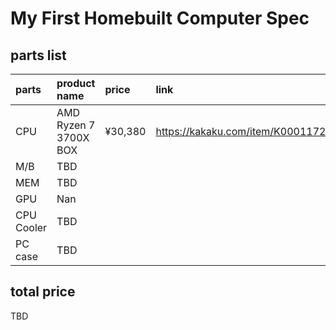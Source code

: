 # My First Homebuilt Computer Spec

## parts list

| parts | product name | price | link | note |
|:--|:--|:--|:--|:--|
| CPU | AMD Ryzen 7 3700X BOX | ¥30,380 | https://kakaku.com/item/K0001172060/ | |
| M/B | TBD | | | |
| MEM | TBD | | | |
| GPU | Nan | | | |
| CPU Cooler | TBD | | | |
| PC case | TBD | | | |

## total price

TBD
